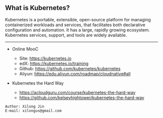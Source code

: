 ## What is Kubernetes?
Kubernetes is a portable, extensible, open-source platform for managing containerized workloads and services, that facilitates both declarative configuration and automation. It has a large, rapidly growing ecosystem. Kubernetes services, support, and tools are widely available.
***

* Online MooC
    * Site: https://kubernetes.io
    * edX: https://kubernetes.io/training
    * Github: https://github.com/kubernetes/kubernetes
    * Aliyun: https://edu.aliyun.com/roadmap/cloudnative#all

* Kubernetes the Hard Way
    * https://acloudguru.com/course/kubernetes-the-hard-way
    * https://github.com/kelseyhightower/kubernetes-the-hard-way

```text
Author: Xilong Jin
E-mail: xilongus@gmail.com
```
